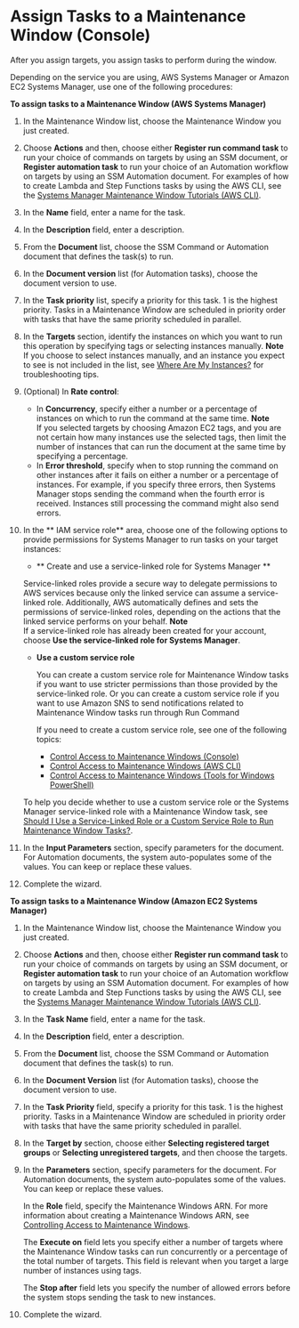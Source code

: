 # Assign Tasks to a Maintenance Window \(Console\)<a name="sysman-maintenance-assign-tasks"></a>

After you assign targets, you assign tasks to perform during the window\.

Depending on the service you are using, AWS Systems Manager or Amazon EC2 Systems Manager, use one of the following procedures:

**To assign tasks to a Maintenance Window \(AWS Systems Manager\)**

1. In the Maintenance Window list, choose the Maintenance Window you just created\.

1. Choose **Actions** and then, choose either **Register run command task** to run your choice of commands on targets by using an SSM document, or **Register automation task** to run your choice of an Automation workflow on targets by using an SSM Automation document\. For examples of how to create Lambda and Step Functions tasks by using the AWS CLI, see the [Systems Manager Maintenance Window Tutorials \(AWS CLI\)](maintenance-windows-tutorials.md)\.

1. In the **Name** field, enter a name for the task\.

1. In the **Description** field, enter a description\.

1. From the **Document** list, choose the SSM Command or Automation document that defines the task\(s\) to run\.

1. In the **Document version** list \(for Automation tasks\), choose the document version to use\.

1. In the **Task priority** list, specify a priority for this task\. 1 is the highest priority\. Tasks in a Maintenance Window are scheduled in priority order with tasks that have the same priority scheduled in parallel\.

1. In the **Targets** section, identify the instances on which you want to run this operation by specifying tags or selecting instances manually\.
**Note**  
If you choose to select instances manually, and an instance you expect to see is not included in the list, see [Where Are My Instances?](troubleshooting-remote-commands.md#where-are-instances) for troubleshooting tips\.

1. \(Optional\) In **Rate control**:
   + In **Concurrency**, specify either a number or a percentage of instances on which to run the command at the same time\.
**Note**  
If you selected targets by choosing Amazon EC2 tags, and you are not certain how many instances use the selected tags, then limit the number of instances that can run the document at the same time by specifying a percentage\.
   + In **Error threshold**, specify when to stop running the command on other instances after it fails on either a number or a percentage of instances\. For example, if you specify three errors, then Systems Manager stops sending the command when the fourth error is received\. Instances still processing the command might also send errors\.

1. In the ** IAM service role** area, choose one of the following options to provide permissions for Systems Manager to run tasks on your target instances:
   +  ** Create and use a service\-linked role for Systems Manager **

     Service\-linked roles provide a secure way to delegate permissions to AWS services because only the linked service can assume a service\-linked role\. Additionally, AWS automatically defines and sets the permissions of service\-linked roles, depending on the actions that the linked service performs on your behalf\.
**Note**  
If a service\-linked role has already been created for your account, choose **Use the service\-linked role for Systems Manager**\.
   + **Use a custom service role**

     You can create a custom service role for Maintenance Window tasks if you want to use stricter permissions than those provided by the service\-linked role\. Or you can create a custom service role if you want to use Amazon SNS to send notifications related to Maintenance Window tasks run through Run Command

     If you need to create a custom service role, see one of the following topics:
     + [Control Access to Maintenance Windows \(Console\)](sysman-maintenance-perm-console.md)
     + [Control Access to Maintenance Windows \(AWS CLI\)](sysman-maintenance-perm-cli.md)
     + [Control Access to Maintenance Windows \(Tools for Windows PowerShell\)](sysman-maintenance-perm-ps.md)

   To help you decide whether to use a custom service role or the Systems Manager service\-linked role with a Maintenance Window task, see [Should I Use a Service\-Linked Role or a Custom Service Role to Run Maintenance Window Tasks?](sysman-maintenance-permissions.md#maintenance-window-tasks-service-role)\.

1. In the **Input Parameters** section, specify parameters for the document\. For Automation documents, the system auto\-populates some of the values\. You can keep or replace these values\.

1. Complete the wizard\.

**To assign tasks to a Maintenance Window \(Amazon EC2 Systems Manager\)**

1. In the Maintenance Window list, choose the Maintenance Window you just created\.

1. Choose **Actions** and then, choose either **Register run command task** to run your choice of commands on targets by using an SSM document, or **Register automation task** to run your choice of an Automation workflow on targets by using an SSM Automation document\. For examples of how to create Lambda and Step Functions tasks by using the AWS CLI, see the [Systems Manager Maintenance Window Tutorials \(AWS CLI\)](maintenance-windows-tutorials.md)\.

1. In the **Task Name** field, enter a name for the task\.

1. In the **Description** field, enter a description\.

1. From the **Document** list, choose the SSM Command or Automation document that defines the task\(s\) to run\.

1. In the **Document Version** list \(for Automation tasks\), choose the document version to use\.

1. In the **Task Priority** field, specify a priority for this task\. 1 is the highest priority\. Tasks in a Maintenance Window are scheduled in priority order with tasks that have the same priority scheduled in parallel\.

1. In the **Target by** section, choose either **Selecting registered target groups** or **Selecting unregistered targets**, and then choose the targets\.

1. In the **Parameters** section, specify parameters for the document\. For Automation documents, the system auto\-populates some of the values\. You can keep or replace these values\.

   In the **Role** field, specify the Maintenance Windows ARN\. For more information about creating a Maintenance Windows ARN, see [Controlling Access to Maintenance Windows](sysman-maintenance-permissions.md)\.

   The **Execute on** field lets you specify either a number of targets where the Maintenance Window tasks can run concurrently or a percentage of the total number of targets\. This field is relevant when you target a large number of instances using tags\. 

   The **Stop after** field lets you specify the number of allowed errors before the system stops sending the task to new instances\.

1. Complete the wizard\.